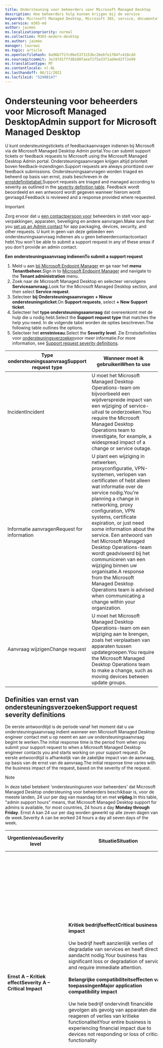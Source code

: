 ```yaml
---
title: Ondersteuning voor beheerders voor Microsoft Managed Desktop
description: Hoe beheerders hulp kunnen krijgen bij de service
keywords: Microsoft Managed Desktop, Microsoft 365, service, documentatie
ms.service: m365-md
author: jaimeo
ms.localizationpriority: normal
ms.collection: M365-modern-desktop
ms.author: jaimeo
manager: laurawi
ms.topic: article
ms.openlocfilehash: 8a96b771fc0be5373153bc26ebfe1704fc418cdd
ms.sourcegitcommit: 3e197d1ff7d8100faeaf1f5a33f1ad4ed2f72e99
ms.translationtype: MT
ms.contentlocale: nl-NL
ms.lasthandoff: 06/11/2021
ms.locfileid: "52908147"
---
```

# <a name="admin-support-for-microsoft-managed-desktop"></a><span data-ttu-id="c633c-104">Ondersteuning voor beheerders voor Microsoft Managed Desktop</span><span class="sxs-lookup"><span data-stu-id="c633c-104">Admin support for Microsoft Managed Desktop</span></span>

<span data-ttu-id="c633c-105">U kunt ondersteuningstickets of feedbackaanvragen indienen bij Microsoft via de Microsoft Managed Desktop Admin portal.</span><span class="sxs-lookup"><span data-stu-id="c633c-105">You can submit support tickets or feedback requests to Microsoft using the Microsoft Managed Desktop Admin portal.</span></span> <span data-ttu-id="c633c-106">Ondersteuningsaanvragen krijgen altijd prioriteit boven feedback-inzendingen.</span><span class="sxs-lookup"><span data-stu-id="c633c-106">Support requests are always prioritized over feedback submissions.</span></span> <span data-ttu-id="c633c-107">Ondersteuningsaanvragen worden triaged en beheerd op basis van ernst, zoals beschreven in de [ernstdefinitietabel.](#sev)</span><span class="sxs-lookup"><span data-stu-id="c633c-107">Support requests are triaged and managed according to severity as outlined in the [severity definition table](#sev).</span></span> <span data-ttu-id="c633c-108">Feedback wordt beoordeeld en een antwoord wordt gegeven wanneer hierom wordt gevraagd.</span><span class="sxs-lookup"><span data-stu-id="c633c-108">Feedback is reviewed and a response provided where requested.</span></span> 

>[!IMPORTANT]
><span data-ttu-id="c633c-109">Zorg ervoor dat u [een contactpersoon voor](../get-started/add-admin-contacts.md) beheerders in stelt voor app-verpakkingen, apparaten, beveiliging en andere aanvragen.</span><span class="sxs-lookup"><span data-stu-id="c633c-109">Make sure that you [set up an Admin contact](../get-started/add-admin-contacts.md) for app packaging, devices, security, and other requests.</span></span> <span data-ttu-id="c633c-110">U kunt in geen van deze gebieden een ondersteuningsaanvraag indienen als u geen beheerdercontactcontact hebt.</span><span class="sxs-lookup"><span data-stu-id="c633c-110">You won't be able to submit a support request in any of these areas if you don't provide an admin contact.</span></span>

<span data-ttu-id="c633c-111">**Een ondersteuningsaanvraag indienen**</span><span class="sxs-lookup"><span data-stu-id="c633c-111">**To submit a support request**</span></span>
1. <span data-ttu-id="c633c-112">Meld u aan [bij Microsoft Endpoint Manager](https://endpoint.microsoft.com/) en ga naar het **menu Tenantbeheer.**</span><span class="sxs-lookup"><span data-stu-id="c633c-112">Sign in to [Microsoft Endpoint Manager](https://endpoint.microsoft.com/) and navigate to the **Tenant administration** menu.</span></span>
2. <span data-ttu-id="c633c-113">Zoek naar de Microsoft Managed Desktop en selecteer vervolgens **Serviceaanvraag.**</span><span class="sxs-lookup"><span data-stu-id="c633c-113">Look for the Microsoft Managed Desktop section, and then select **Service request**.</span></span>
3. <span data-ttu-id="c633c-114">Selecteer **bij Ondersteuningsaanvragen** **+ Nieuw ondersteuningsticket**.</span><span class="sxs-lookup"><span data-stu-id="c633c-114">On **Support requests**, select **+ New Support ticket**.</span></span>
4. <span data-ttu-id="c633c-115">Selecteer het **type ondersteuningsaanvraag** dat overeenkomt met de hulp die u nodig hebt.</span><span class="sxs-lookup"><span data-stu-id="c633c-115">Select the **Support request type** that matches the help you need.</span></span> <span data-ttu-id="c633c-116">In de volgende tabel worden de opties beschreven.</span><span class="sxs-lookup"><span data-stu-id="c633c-116">The following table outlines the options.</span></span> 
5. <span data-ttu-id="c633c-117">Selecteer het **ernstniveau.**</span><span class="sxs-lookup"><span data-stu-id="c633c-117">Select the **Severity level**.</span></span> <span data-ttu-id="c633c-118">Zie Ernstsdefinities voor [ondersteuningsverzoeken](#sev)voor meer informatie.</span><span class="sxs-lookup"><span data-stu-id="c633c-118">For more information, see [Support request severity definitions](#sev).</span></span> 

<span data-ttu-id="c633c-119">Type ondersteuningsaanvraag</span><span class="sxs-lookup"><span data-stu-id="c633c-119">Support request type</span></span> | <span data-ttu-id="c633c-120">Wanneer moet ik gebruiken</span><span class="sxs-lookup"><span data-stu-id="c633c-120">When to use</span></span>
--- | ---
<span data-ttu-id="c633c-121">Incident</span><span class="sxs-lookup"><span data-stu-id="c633c-121">Incident</span></span> | <span data-ttu-id="c633c-122">U moet het Microsoft Managed Desktop Operations-team om bijvoorbeeld een wijdverspreide impact van een wijziging of service-uitval te onderzoeken.</span><span class="sxs-lookup"><span data-stu-id="c633c-122">You require the Microsoft Managed Desktop Operations team to investigate, for example, a widespread impact of a change or service outage.</span></span>
<span data-ttu-id="c633c-123">Informatie aanvragen</span><span class="sxs-lookup"><span data-stu-id="c633c-123">Request for information</span></span> | <span data-ttu-id="c633c-124">U plant een wijziging in netwerken, proxyconfiguratie, VPN-systemen, verlopen van certificaten of hebt alleen wat informatie over de service nodig.</span><span class="sxs-lookup"><span data-stu-id="c633c-124">You're planning a change in networking, proxy configuration, VPN systems, certificate expiration, or just need some information about the service.</span></span> <span data-ttu-id="c633c-125">Een antwoord van het Microsoft Managed Desktop Operations-team wordt geadviseerd bij het communiceren van een wijziging binnen uw organisatie.</span><span class="sxs-lookup"><span data-stu-id="c633c-125">A response from the Microsoft Managed Desktop Operations team is advised when communicating a change within your organization.</span></span>
<span data-ttu-id="c633c-126">Aanvraag wijzigen</span><span class="sxs-lookup"><span data-stu-id="c633c-126">Change request</span></span> | <span data-ttu-id="c633c-127">U moet het Microsoft Managed Desktop Operations-team om een wijziging aan te brengen, zoals het verplaatsen van apparaten tussen updategroepen.</span><span class="sxs-lookup"><span data-stu-id="c633c-127">You require the Microsoft Managed Desktop Operations team to make a change, such as moving devices between update groups.</span></span>

<span id="sev" />

## <a name="support-request-severity-definitions"></a><span data-ttu-id="c633c-128">Definities van ernst van ondersteuningsverzoeken</span><span class="sxs-lookup"><span data-stu-id="c633c-128">Support request severity definitions</span></span>

<span data-ttu-id="c633c-129">De eerste antwoordtijd is de periode vanaf het moment dat u uw ondersteuningsaanvraag indient wanneer een Microsoft Managed Desktop engineer contact met u op neemt en aan uw ondersteuningsaanvraag begint te werken.</span><span class="sxs-lookup"><span data-stu-id="c633c-129">The initial response time is the period from when you submit your support request to when a Microsoft Managed Desktop engineer contacts you and starts working on your support request.</span></span> <span data-ttu-id="c633c-130">De eerste antwoordtijd is afhankelijk van de zakelijke impact van de aanvraag, op basis van de ernst van de aanvraag.</span><span class="sxs-lookup"><span data-stu-id="c633c-130">The initial response time varies with the business impact of the request, based on the severity of the request.</span></span>

> [!NOTE]
> <span data-ttu-id="c633c-131">In deze tabel betekent 'ondersteuningsuren voor beheerders' dat Microsoft Managed Desktop ondersteuning voor beheerders beschikbaar is, voor de meeste landen, 24 uur per dag van maandag tot en met **vrijdag.**</span><span class="sxs-lookup"><span data-stu-id="c633c-131">In this table, "admin support hours" means, that Microsoft Managed Desktop support for admins is available, for most countries, 24 hours a day **Monday through Friday**.</span></span> <span data-ttu-id="c633c-132">Ernst A kan 24 uur per dag worden gewerkt op alle zeven dagen van de week.</span><span class="sxs-lookup"><span data-stu-id="c633c-132">Severity A can be worked 24 hours a day all seven days of the week.</span></span>

<span data-ttu-id="c633c-133">Urgentieniveau</span><span class="sxs-lookup"><span data-stu-id="c633c-133">Severity level</span></span>  | <span data-ttu-id="c633c-134">Situatie</span><span class="sxs-lookup"><span data-stu-id="c633c-134">Situation</span></span> |   <span data-ttu-id="c633c-135">Eerste antwoordtijd</span><span class="sxs-lookup"><span data-stu-id="c633c-135">Initial response time</span></span>   | <span data-ttu-id="c633c-136">Verwacht antwoord van u</span><span class="sxs-lookup"><span data-stu-id="c633c-136">Expected response from you</span></span>
--- | --- | --- | ---
<span data-ttu-id="c633c-137">**Ernst A – Kritiek effect**</span><span class="sxs-lookup"><span data-stu-id="c633c-137">**Severity A – Critical Impact**</span></span> |  <span data-ttu-id="c633c-138">**Kritiek bedrijfseffect**</span><span class="sxs-lookup"><span data-stu-id="c633c-138">**Critical business impact**</span></span><br><br><span data-ttu-id="c633c-139">Uw bedrijf heeft aanzienlijk verlies of degradatie van services en heeft directe aandacht nodig.</span><span class="sxs-lookup"><span data-stu-id="c633c-139">Your business has significant loss or degradation of services and require immediate attention.</span></span><br><br><span data-ttu-id="c633c-140">**Belangrijke compatibiliteitseffecten van toepassingen**</span><span class="sxs-lookup"><span data-stu-id="c633c-140">**Major application compatibility impact**</span></span><br><br><span data-ttu-id="c633c-141">Uw hele bedrijf ondervindt financiële gevolgen als gevolg van apparaten die niet reageren of verlies van kritieke functionaliteit</span><span class="sxs-lookup"><span data-stu-id="c633c-141">Your entire business is experiencing financial impact due to devices not responding or loss of critical functionality</span></span> | <span data-ttu-id="c633c-142">Initial: < 1 uur</span><span class="sxs-lookup"><span data-stu-id="c633c-142">Initial: < 1 hour</span></span><br><span data-ttu-id="c633c-143">Update: 60 minuten</span><span class="sxs-lookup"><span data-stu-id="c633c-143">Update: 60 minutes</span></span><br><span data-ttu-id="c633c-144">Er is elke dag 24 uur ondersteuning beschikbaar</span><span class="sxs-lookup"><span data-stu-id="c633c-144">24-hour support every day is available</span></span> | <span data-ttu-id="c633c-145">Wanneer u Ernst A selecteert, bevestigt u dat het probleem een kritieke zakelijke impact heeft, met ernstig verlies en degradatie van services.</span><span class="sxs-lookup"><span data-stu-id="c633c-145">When you select Severity A, you confirm that the issue has critical business impact, with severe loss and degradation of services.</span></span> <br><br><span data-ttu-id="c633c-146">Het probleem vereist een direct antwoord en u verbindt u zich elke dag aan continue betrokkenheid met het Microsoft-team tot de oplossing.</span><span class="sxs-lookup"><span data-stu-id="c633c-146">The issue demands an immediate response, and you commit to continuous engagement every day with the Microsoft team until resolution.</span></span> <span data-ttu-id="c633c-147">Anders kan Microsoft naar eigen goed inzicht de ernst verlagen tot niveau B.</span><span class="sxs-lookup"><span data-stu-id="c633c-147">Otherwise, Microsoft can at its discretion decrease the Severity to level B.</span></span><br><br> <span data-ttu-id="c633c-148">U zorgt er ook voor dat Microsoft uw juiste contactgegevens heeft.</span><span class="sxs-lookup"><span data-stu-id="c633c-148">You also ensure that Microsoft has your accurate contact information.</span></span> 
<span data-ttu-id="c633c-149">**Ernst B – Matige impact**</span><span class="sxs-lookup"><span data-stu-id="c633c-149">**Severity B – Moderate Impact**</span></span> |  <span data-ttu-id="c633c-150">**Matige zakelijke impact**</span><span class="sxs-lookup"><span data-stu-id="c633c-150">**Moderate business impact**</span></span><br><br><span data-ttu-id="c633c-151">Uw bedrijf heeft een matig verlies of degradatie van services, maar het werk kan redelijk op een verminderde manier worden voortgezet.</span><span class="sxs-lookup"><span data-stu-id="c633c-151">Your business has moderate loss or degradation of services, but work can reasonably continue in an impaired manner.</span></span><br><br><span data-ttu-id="c633c-152">**Matige toepassingscompatibiliteit**</span><span class="sxs-lookup"><span data-stu-id="c633c-152">**Moderate application compatibility impact**</span></span><br><br><span data-ttu-id="c633c-153">Een specifieke zakelijke groep is niet meer productief, vanwege apparaten die niet reageren of door verlies van kritieke functionaliteit.</span><span class="sxs-lookup"><span data-stu-id="c633c-153">A specific business group is no longer productive, due to devices not responding or loss of critical functionality.</span></span> |   <span data-ttu-id="c633c-154">Initial: < 4 uur</span><span class="sxs-lookup"><span data-stu-id="c633c-154">Initial: < 4 hours</span></span><br><span data-ttu-id="c633c-155">Update: 12 uur</span><span class="sxs-lookup"><span data-stu-id="c633c-155">Update: 12 hours</span></span><br><span data-ttu-id="c633c-156">24 uur per dag tijdens ondersteuningsuren voor beheerders (maandag tot en met vrijdag).</span><span class="sxs-lookup"><span data-stu-id="c633c-156">24 hours a day during admin support hours (Monday through Friday).</span></span> | <span data-ttu-id="c633c-157">Wanneer u Ernst B selecteert, bevestigt u dat het probleem een matige invloed heeft op uw bedrijf met verlies en degradatie van services, maar tijdelijke oplossingen maken een redelijke, zij het tijdelijke, bedrijfscontinuïteit mogelijk.</span><span class="sxs-lookup"><span data-stu-id="c633c-157">When you select Severity B, you confirm that the issue has moderate impact to your business with loss and degradation of services, but workarounds enable reasonable, albeit temporary, business continuity.</span></span> <br><br><span data-ttu-id="c633c-158">Het probleem vereist een urgent antwoord.</span><span class="sxs-lookup"><span data-stu-id="c633c-158">The issue demands an urgent response.</span></span> <span data-ttu-id="c633c-159">Als u elke dag de hele dag ondersteuning kiest wanneer u het ondersteuningsverzoek indient, verbindt u zich elke dag aan een continue afspraak met het Microsoft-team tot de oplossing.</span><span class="sxs-lookup"><span data-stu-id="c633c-159">If you chose all day every day support when you submit the support request, you commit to a continuous engagement every day with the Microsoft team until resolution.</span></span> <span data-ttu-id="c633c-160">Anders kan Microsoft naar eigen goed inzicht de ernst verlagen tot niveau C. Als u ondersteuningsuren voor beheerders kiest wanneer u een incident met ernst B indient, neemt Microsoft alleen tijdens de ondersteuningsuren van de beheerder contact met u op.</span><span class="sxs-lookup"><span data-stu-id="c633c-160">Otherwise, Microsoft might at its discretion decrease the severity to level C. If you chose admin support-hours support when you submit a Severity B incident, Microsoft will contact you during admin support hours only.</span></span><br><br><span data-ttu-id="c633c-161">U zorgt er ook voor dat Microsoft uw juiste contactgegevens heeft.</span><span class="sxs-lookup"><span data-stu-id="c633c-161">You also ensure that Microsoft has your accurate contact information.</span></span>
<span data-ttu-id="c633c-162">**Ernst C – Minimale impact**</span><span class="sxs-lookup"><span data-stu-id="c633c-162">**Severity C – Minimal Impact**</span></span> |   <span data-ttu-id="c633c-163">**Minimale zakelijke impact**</span><span class="sxs-lookup"><span data-stu-id="c633c-163">**Minimum business impact**</span></span><br><br> <span data-ttu-id="c633c-164">Uw bedrijf werkt met kleine belemmeringen voor services.</span><span class="sxs-lookup"><span data-stu-id="c633c-164">Your business is functioning with minor impediments of services.</span></span><br><br><span data-ttu-id="c633c-165">**Secundaire toepassingscompatibiliteitseffecten**</span><span class="sxs-lookup"><span data-stu-id="c633c-165">**Minor application compatibility impact**</span></span><br><br><span data-ttu-id="c633c-166">Potentieel niet-gerelateerde gebruikers hebben te maken met kleine compatibiliteitsproblemen die productiviteit niet voorkomen</span><span class="sxs-lookup"><span data-stu-id="c633c-166">Potentially unrelated users experience minor compatibility issues that do not prevent productivity</span></span> |  <span data-ttu-id="c633c-167">Initial: < 8 uur</span><span class="sxs-lookup"><span data-stu-id="c633c-167">Initial: < 8 hours</span></span><br><span data-ttu-id="c633c-168">Update: 24 uur</span><span class="sxs-lookup"><span data-stu-id="c633c-168">Update: 24 hours</span></span><br><span data-ttu-id="c633c-169">Ondersteuning 24 uur per dag tijdens ondersteuningsuren voor beheerders (maandag tot en met vrijdag)</span><span class="sxs-lookup"><span data-stu-id="c633c-169">Support 24 hours a day during admin support hours (Monday through Friday)</span></span>  |  <span data-ttu-id="c633c-170">Wanneer u Ernst C selecteert, bevestigt u dat het probleem minimale gevolgen heeft voor uw bedrijf met een kleine belemmering voor de service.</span><span class="sxs-lookup"><span data-stu-id="c633c-170">When you select Severity C, you confirm that the issue has minimum impact to your business with minor impediment of service.</span></span><br><br><span data-ttu-id="c633c-171">Voor een incident met ernst C neemt Microsoft alleen tijdens ondersteuningsuren van beheerders contact met u op.</span><span class="sxs-lookup"><span data-stu-id="c633c-171">For a Severity C incident, Microsoft will contact you during admin support hours only.</span></span><br><br><span data-ttu-id="c633c-172">U zorgt er ook voor dat Microsoft uw juiste contactgegevens heeft.</span><span class="sxs-lookup"><span data-stu-id="c633c-172">You also ensure that Microsoft has your accurate contact information.</span></span>


- <span data-ttu-id="c633c-173">**Ondersteuningstalen:** alle ondersteuning is beschikbaar in het Engels.</span><span class="sxs-lookup"><span data-stu-id="c633c-173">**Support languages** - All support is provided in English.</span></span>
- <span data-ttu-id="c633c-174">**Wijzigingen in ernstniveau:** Microsoft kan het ernstniveau verlagen als u niet in staat bent om voldoende resources of antwoorden te verstrekken om ons in staat te stellen door te gaan met het oplossen van problemen.</span><span class="sxs-lookup"><span data-stu-id="c633c-174">**Severity level changes** - Microsoft might downgrade the severity level if you aren't able to provide adequate resources or responses to enable us to continue with problem resolution efforts.</span></span> 
- <span data-ttu-id="c633c-175"> Toepassingscompatibiliteit: voor een compatibiliteitsprobleem met toepassingen moet er een reproduceerbare fout zijn, van dezelfde versie van de toepassing, tussen de vorige en de huidige versie van Windows of Microsoft 365-apps voor ondernemingen.</span><span class="sxs-lookup"><span data-stu-id="c633c-175">**Application compatibility** - For an application compatibility issue to be considered, there must be a reproducible error, of the same version of the application, between the previous and current version of Windows or Microsoft 365 Apps for enterprise.</span></span> <span data-ttu-id="c633c-176">Om compatibiliteitsproblemen met toepassingen op te lossen, hebben we een contactpunt in uw organisatie nodig om mee te kunnen werken.</span><span class="sxs-lookup"><span data-stu-id="c633c-176">To resolve application compatibility issues, we requires a point of contact in your org to work with.</span></span> <span data-ttu-id="c633c-177">De contactpersoon moet rechtstreeks samenwerken met ons Fast Track-team om het probleem te onderzoeken en op te lossen.</span><span class="sxs-lookup"><span data-stu-id="c633c-177">The contact must work directly with our Fast Track team to investigate and resolve the issue.</span></span>
- <span data-ttu-id="c633c-178">**Reactietijd van klant** Als u niet aan de verwachte antwoordvereisten kunt voldoen, wordt de aanvraag met één ernstniveau gedegradeerd tot een minimum van ernst C. Als u niet reageert op verzoeken om actie, beperken en sluiten we de ondersteuningsaanvraag binnen 48 uur na de laatste aanvraag.</span><span class="sxs-lookup"><span data-stu-id="c633c-178">**Customer response time** If you aren't able to meet the expected response requirements, we'll downgrade the request by one severity level, to a minimum of Severity C. If you're unresponsive to requests for action, we'll mitigate and close the support request within 48 hours of the last request.</span></span>

## <a name="provide-feedback"></a><span data-ttu-id="c633c-179">Feedback geven</span><span class="sxs-lookup"><span data-stu-id="c633c-179">Provide feedback</span></span>

<span data-ttu-id="c633c-180">We waarderen uw feedback en gebruiken deze om de ondersteuningservaring van de beheerder te verbeteren.</span><span class="sxs-lookup"><span data-stu-id="c633c-180">We appreciate your feedback and use it to improve the admin support experience.</span></span>

<span data-ttu-id="c633c-181">Wanneer een ticket in de status **Beperkt** of Opgelost **is,** kunt u uw feedback over uw ervaring met dat specifieke probleem delen.</span><span class="sxs-lookup"><span data-stu-id="c633c-181">Once a ticket is in the **Mitigated** or **Resolved** state, you can share your feedback on your experience with that particular issue.</span></span> <span data-ttu-id="c633c-182">Als u feedback wilt delen, gaat u naar de **pagina Serviceaanvragen** in het menu **Probleemoplossing + ondersteuning** van de Microsoft Endpoint Manager portal.</span><span class="sxs-lookup"><span data-stu-id="c633c-182">To share feedback, go to the **Service requests** page in the **Troubleshooting + support** menu of the Microsoft Endpoint Manager portal.</span></span> <span data-ttu-id="c633c-183">Selecteer het specifieke ticket.</span><span class="sxs-lookup"><span data-stu-id="c633c-183">Select the specific ticket.</span></span> <span data-ttu-id="c633c-184">De ticketdetails worden weergegeven in de fly-in aan de rechterkant.</span><span class="sxs-lookup"><span data-stu-id="c633c-184">The ticket details will appear in the fly-in on the right side.</span></span> <span data-ttu-id="c633c-185">Selecteer het **tabblad Feedback** en geef de gevraagde informatie op.</span><span class="sxs-lookup"><span data-stu-id="c633c-185">Select the **Feedback** tab, and provide the requested information.</span></span> <span data-ttu-id="c633c-186">Zorg ervoor dat u geen persoonlijke gegevens in het feedbackformulier op wilt nemen.</span><span class="sxs-lookup"><span data-stu-id="c633c-186">Be careful not to include any personal information in the feedback form.</span></span> <span data-ttu-id="c633c-187">Zie de Privacyverklaring van Microsoft voor [meer informatie over privacy.](https://privacy.microsoft.com/privacystatement)</span><span class="sxs-lookup"><span data-stu-id="c633c-187">For more information about privacy, see the [Microsoft Privacy Statement](https://privacy.microsoft.com/privacystatement).</span></span>

:::image type="content" alt-text="Voorbeeld van een feedbackformulier." source="../../media/feedback_form.png" lightbox="../../media/feedback_form.png":::


## <a name="more-resources"></a><span data-ttu-id="c633c-189">Meer informatie</span><span class="sxs-lookup"><span data-stu-id="c633c-189">More resources</span></span>
- <span data-ttu-id="c633c-190">[Gebruikersondersteuning voor Microsoft Managed Desktop.](end-user-support.md)</span><span class="sxs-lookup"><span data-stu-id="c633c-190">[User support for Microsoft Managed Desktop](end-user-support.md).</span></span> 
- <span data-ttu-id="c633c-191">[Ondersteuning voor Microsoft Managed Desktop.](../service-description/support.md)</span><span class="sxs-lookup"><span data-stu-id="c633c-191">[Support for Microsoft Managed Desktop](../service-description/support.md).</span></span> 
- <span data-ttu-id="c633c-192">Als u zich al hebt geabonneerd op Microsoft Managed Desktop, vindt u gedetailleerde procedures, processtromen, werkinstructies en veelgestelde vragen in de Microsoft Managed Desktop-beheerhandleiding op de **pagina Onlineresources** onder de sectie Microsoft Managed Desktop **van** het menu **Tenantbeheer** in [Microsoft Endpoint Manager.](https://endpoint.microsoft.com/)</span><span class="sxs-lookup"><span data-stu-id="c633c-192">If you already subscribe to Microsoft Managed Desktop, you can find detailed procedures, process flows, work instructions, and FAQs in the Microsoft Managed Desktop Admin Guide in the **Online resources** page under the **Microsoft Managed Desktop** section of the **Tenant administration** menu in [Microsoft Endpoint Manager](https://endpoint.microsoft.com/).</span></span>
